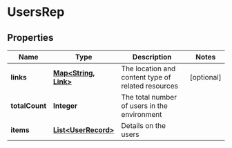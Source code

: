 

# UsersRep


## Properties

| Name | Type | Description | Notes |
|------------ | ------------- | ------------- | -------------|
|**links** | [**Map&lt;String, Link&gt;**](Link.md) | The location and content type of related resources |  [optional] |
|**totalCount** | **Integer** | The total number of users in the environment |  |
|**items** | [**List&lt;UserRecord&gt;**](UserRecord.md) | Details on the users |  |



